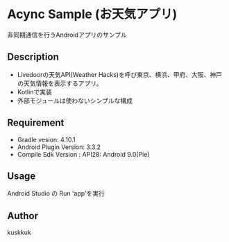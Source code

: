 Acync Sample (お天気アプリ)
====
非同期通信を行うAndroidアプリのサンプル

## Description
* Livedoorの天気API(Weather Hacks)を呼び東京、横浜、甲府、大阪、神戸の天気情報を表示するアプリ。
* Kotlinで実装
* 外部モジュールは使わないシンプルな構成

## Requirement
* Gradle vesion: 4.10.1
* Android Plugin Version: 3.3.2
* Compile Sdk Version : API28: Android 9.0(Pie)

## Usage
Android Studio の Run 'app'を実行

## Author
kuskkuk

